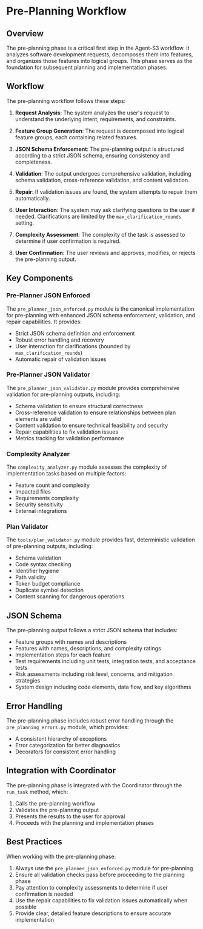 # Pre-Planning Workflow

## Overview

The pre-planning phase is a critical first step in the Agent-S3 workflow. It analyzes software development requests, decomposes them into features, and organizes those features into logical groups. This phase serves as the foundation for subsequent planning and implementation phases.

## Workflow

The pre-planning workflow follows these steps:

1. **Request Analysis**: The system analyzes the user's request to understand the underlying intent, requirements, and constraints.

2. **Feature Group Generation**: The request is decomposed into logical feature groups, each containing related features.

3. **JSON Schema Enforcement**: The pre-planning output is structured according to a strict JSON schema, ensuring consistency and completeness.

4. **Validation**: The output undergoes comprehensive validation, including schema validation, cross-reference validation, and content validation.

5. **Repair**: If validation issues are found, the system attempts to repair them automatically.

6. **User Interaction**: The system may ask clarifying questions to the user if needed. Clarifications are limited by the `max_clarification_rounds` setting.

7. **Complexity Assessment**: The complexity of the task is assessed to determine if user confirmation is required.

8. **User Confirmation**: The user reviews and approves, modifies, or rejects the pre-planning output.

## Key Components

### Pre-Planner JSON Enforced

The `pre_planner_json_enforced.py` module is the canonical implementation for pre-planning with enhanced JSON schema enforcement, validation, and repair capabilities. It provides:

- Strict JSON schema definition and enforcement
- Robust error handling and recovery
- User interaction for clarifications (bounded by `max_clarification_rounds`)
- Automatic repair of validation issues

### Pre-Planner JSON Validator

The `pre_planner_json_validator.py` module provides comprehensive validation for pre-planning outputs, including:

- Schema validation to ensure structural correctness
- Cross-reference validation to ensure relationships between plan elements are valid
- Content validation to ensure technical feasibility and security
- Repair capabilities to fix validation issues
- Metrics tracking for validation performance

### Complexity Analyzer

The `complexity_analyzer.py` module assesses the complexity of implementation tasks based on multiple factors:

- Feature count and complexity
- Impacted files
- Requirements complexity
- Security sensitivity
- External integrations

### Plan Validator

The `tools/plan_validator.py` module provides fast, deterministic validation of pre-planning outputs, including:

- Schema validation
- Code syntax checking
- Identifier hygiene
- Path validity
- Token budget compliance
- Duplicate symbol detection
- Content scanning for dangerous operations

## JSON Schema

The pre-planning output follows a strict JSON schema that includes:

- Feature groups with names and descriptions
- Features with names, descriptions, and complexity ratings
- Implementation steps for each feature
- Test requirements including unit tests, integration tests, and acceptance tests
- Risk assessments including risk level, concerns, and mitigation strategies
- System design including code elements, data flow, and key algorithms

## Error Handling

The pre-planning phase includes robust error handling through the `pre_planning_errors.py` module, which provides:

- A consistent hierarchy of exceptions
- Error categorization for better diagnostics
- Decorators for consistent error handling

## Integration with Coordinator

The pre-planning phase is integrated with the Coordinator through the `run_task` method, which:

1. Calls the pre-planning workflow
2. Validates the pre-planning output
3. Presents the results to the user for approval
4. Proceeds with the planning and implementation phases

## Best Practices

When working with the pre-planning phase:

1. Always use the `pre_planner_json_enforced.py` module for pre-planning
2. Ensure all validation checks pass before proceeding to the planning phase
3. Pay attention to complexity assessments to determine if user confirmation is needed
4. Use the repair capabilities to fix validation issues automatically when possible
5. Provide clear, detailed feature descriptions to ensure accurate implementation
